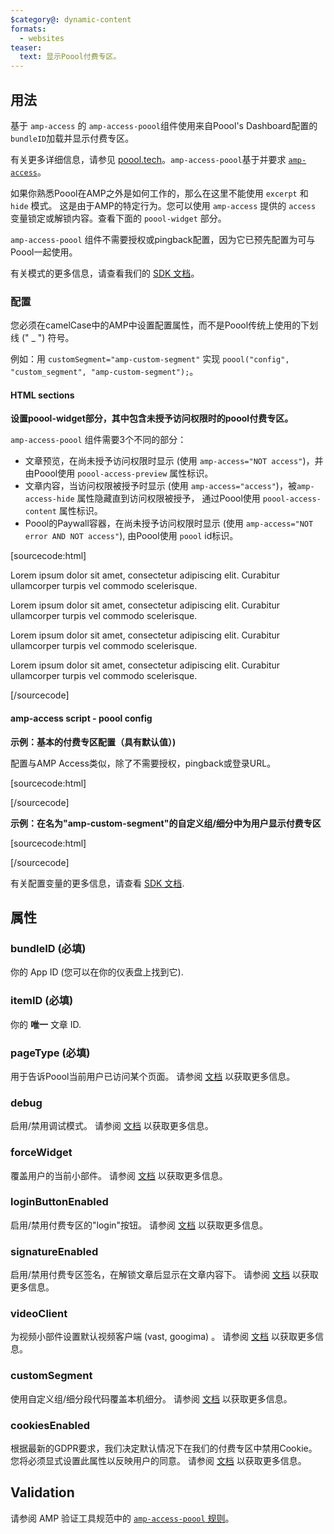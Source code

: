```yaml
---
$category@: dynamic-content
formats:
  - websites
teaser:
  text: 显示Poool付费专区。
---
```



<!---
Copyright 2020 The AMP HTML Authors.

Licensed under the Apache License, Version 2.0 (the "License");
you may not use this file except in compliance with the License.
You may obtain a copy of the License at

      http://www.apache.org/licenses/LICENSE-2.0

Unless required by applicable law or agreed to in writing, software
distributed under the License is distributed on an "AS-IS" BASIS,
WITHOUT WARRANTIES OR CONDITIONS OF ANY KIND, either express or implied.
See the License for the specific language governing permissions and
limitations under the License.
-->



## 用法

基于 `amp-access` 的 `amp-access-poool`组件使用来自Poool's Dashboard配置的`bundleID`加载并显示付费专区。

有关更多详细信息，请参见 [poool.tech](https://poool.tech)。`amp-access-poool`基于并要求
[`amp-access`](https://amp.dev/documentation/components/amp-access)。

如果你熟悉Poool在AMP之外是如何工作的，那么在这里不能使用 `excerpt` 和 `hide` 模式。 这是由于AMP的特定行为。您可以使用 `amp-access` 提供的 `access` 变量锁定或解锁内容。查看下面的 `poool-widget` 部分。

`amp-access-poool` 组件不需要授权或pingback配置，因为它已预先配置为可与Poool一起使用。

有关模式的更多信息，请查看我们的 [SDK 文档](https://dev.poool.tech/doc/sdk#mode)。

### 配置

您必须在camelCase中的AMP中设置配置属性，而不是Poool传统上使用的下划线 (" \_ ") 符号。

例如：用 `customSegment="amp-custom-segment"` 实现 `poool("config", "custom_segment", "amp-custom-segment");`。

#### HTML sections

**设置poool-widget部分，其中包含未授予访问权限时的poool付费专区。**

`amp-access-poool` 组件需要3个不同的部分：

- 文章预览，在尚未授予访问权限时显示 (使用 `amp-access="NOT access"`)，并由Poool使用 `poool-access-preview` 属性标识。
- 文章内容，当访问权限被授予时显示 (使用 `amp-access="access"`)，被`amp-access-hide` 属性隐藏直到访问权限被授予， 通过Poool使用 `poool-access-content` 属性标识。
- Poool的Paywall容器，在尚未授予访问权限时显示 (使用 `amp-access="NOT error AND NOT access"`), 由Poool使用 `poool` id标识。

[sourcecode:html]
<section poool-access-preview amp-access="NOT access">
  <p>
    Lorem ipsum dolor sit amet, consectetur adipiscing elit. Curabitur
    ullamcorper turpis vel commodo scelerisque.
  </p>
</section>

<section poool-access-content amp-access="access" amp-access-hide>
  <p>
    Lorem ipsum dolor sit amet, consectetur adipiscing elit. Curabitur
    ullamcorper turpis vel commodo scelerisque.
  </p>
  <p>
    Lorem ipsum dolor sit amet, consectetur adipiscing elit. Curabitur
    ullamcorper turpis vel commodo scelerisque.
  </p>
  <p>
    Lorem ipsum dolor sit amet, consectetur adipiscing elit. Curabitur
    ullamcorper turpis vel commodo scelerisque.
  </p>
</section>

<section amp-access="NOT error AND NOT access" id="poool"></section>
[/sourcecode]

#### amp-access script - poool config

**示例：基本的付费专区配置（具有默认值）)**

配置与AMP Access类似，除了不需要授权，pingback或登录URL。

[sourcecode:html]
<script id="amp-access" type="application/json">
  {
    "vendor": "poool",
    "poool": {
      "bundleID": "Your app id provided by poool",
      "pageType": "premium",
      "itemID": "amp-example-article"
    }
  }
</script>
[/sourcecode]

**示例：在名为"amp-custom-segment"的自定义组/细分中为用户显示付费专区**

[sourcecode:html]
<script id="amp-access" type="application/json">
  {
    "vendor": "poool",
    "poool": {
      "bundleID": "Your app id provided by poool",
      "pageType": "premium",
      "debug": "true",
      "cookiesEnabled": "true",
      "itemID": "amp-example-article",
      "customSegment": "amp-custom-segment"
    }
  }
</script>
[/sourcecode]

有关配置变量的更多信息，请查看 [SDK 文档](https://dev.poool.tech/doc/sdk#configuration).

## 属性

### bundleID (必填)

你的 App ID (您可以在你的仪表盘上找到它).

### itemID (必填)

你的 **唯一** 文章 ID.

### pageType (必填)

用于告诉Poool当前用户已访问某个页面。
请参阅 [文档](https://dev.poool.tech/doc/sdk#page_view) 以获取更多信息。

### debug

启用/禁用调试模式。
请参阅 [文档](https://dev.poool.tech/doc/sdk#debug) 以获取更多信息。

### forceWidget

覆盖用户的当前小部件。
请参阅 [文档](https://dev.poool.tech/doc/sdk#force_widget) 以获取更多信息。

### loginButtonEnabled

启用/禁用付费专区的"login"按钮。
请参阅 [文档](https://dev.poool.tech/doc/sdk#login_button_enabled) 以获取更多信息。

### signatureEnabled

启用/禁用付费专区签名，在解锁文章后显示在文章内容下。
请参阅 [文档](https://dev.poool.tech/doc/sdk#signature_enabled) 以获取更多信息。

### videoClient

为视频小部件设置默认视频客户端 (vast, googima) 。
请参阅 [文档](https://dev.poool.tech/doc/sdk#video_client) 以获取更多信息。

### customSegment

使用自定义组/细分段代码覆盖本机细分。
请参阅 [文档](https://dev.poool.tech/doc/sdk#custom_segment) 以获取更多信息。

### cookiesEnabled

根据最新的GDPR要求，我们决定默认情况下在我们的付费专区中禁用Cookie。您将必须显式设置此属性以反映用户的同意。
请参阅 [文档](https://dev.poool.tech/doc/sdk#cookies_enabled) 以获取更多信息。

## Validation

请参阅 AMP 验证工具规范中的 [`amp-access-poool` 规则](https://github.com/ampproject/amphtml/blob/main/extensions/amp-access-poool/validator-amp-access-poool.protoascii)。